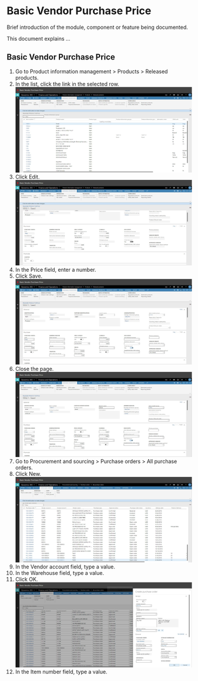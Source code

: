 ﻿# Basic Vendor Purchase Price
Brief introduction of the module, component or feature being documented.

This document explains ...

## Basic Vendor Purchase Price

1. Go to Product information management > Products > Released products.
2. In the list, click the link in the selected row.
![BasicVendorPurchasePrice2](./assets/images/BasicVendorPurchasePrice/BasicVendorPurchasePrice2.png)
3. Click Edit.
![BasicVendorPurchasePrice3](./assets/images/BasicVendorPurchasePrice/BasicVendorPurchasePrice3.png)
4. In the Price field, enter a number.
5. Click Save.
![BasicVendorPurchasePrice5](./assets/images/BasicVendorPurchasePrice/BasicVendorPurchasePrice5.png)
6. Close the page.
![BasicVendorPurchasePrice6](./assets/images/BasicVendorPurchasePrice/BasicVendorPurchasePrice6.png)
7. Go to Procurement and sourcing > Purchase orders > All purchase orders.
8. Click New.
![BasicVendorPurchasePrice8](./assets/images/BasicVendorPurchasePrice/BasicVendorPurchasePrice8.png)
9. In the Vendor account field, type a value.
10. In the Warehouse field, type a value.
11. Click OK.
![BasicVendorPurchasePrice11](./assets/images/BasicVendorPurchasePrice/BasicVendorPurchasePrice11.png)
12. In the Item number field, type a value.
